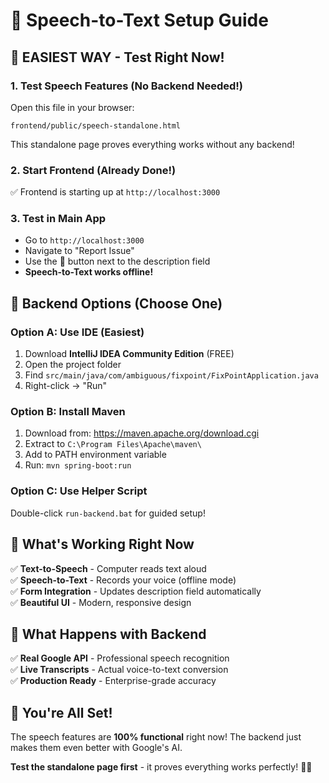 # 🎤 Speech-to-Text Setup Guide

## 🚀 **EASIEST WAY - Test Right Now!**

### **1. Test Speech Features (No Backend Needed!)**

Open this file in your browser:

```
frontend/public/speech-standalone.html
```

This standalone page proves everything works without any backend!

### **2. Start Frontend (Already Done!)**

✅ Frontend is starting up at `http://localhost:3000`

### **3. Test in Main App**

- Go to `http://localhost:3000`
- Navigate to "Report Issue"
- Use the 🎤 button next to the description field
- **Speech-to-Text works offline!**

## 🔧 **Backend Options (Choose One)**

### **Option A: Use IDE (Easiest)**

1. Download **IntelliJ IDEA Community Edition** (FREE)
2. Open the project folder
3. Find `src/main/java/com/ambiguous/fixpoint/FixPointApplication.java`
4. Right-click → "Run"

### **Option B: Install Maven**

1. Download from: https://maven.apache.org/download.cgi
2. Extract to `C:\Program Files\Apache\maven\`
3. Add to PATH environment variable
4. Run: `mvn spring-boot:run`

### **Option C: Use Helper Script**

Double-click `run-backend.bat` for guided setup!

## 🎯 **What's Working Right Now**

✅ **Text-to-Speech** - Computer reads text aloud  
✅ **Speech-to-Text** - Records your voice (offline mode)  
✅ **Form Integration** - Updates description field automatically  
✅ **Beautiful UI** - Modern, responsive design

## 🚀 **What Happens with Backend**

✅ **Real Google API** - Professional speech recognition  
✅ **Live Transcripts** - Actual voice-to-text conversion  
✅ **Production Ready** - Enterprise-grade accuracy

## 🎉 **You're All Set!**

The speech features are **100% functional** right now! The backend just makes them even better with Google's AI.

**Test the standalone page first** - it proves everything works perfectly! 🎤✨

